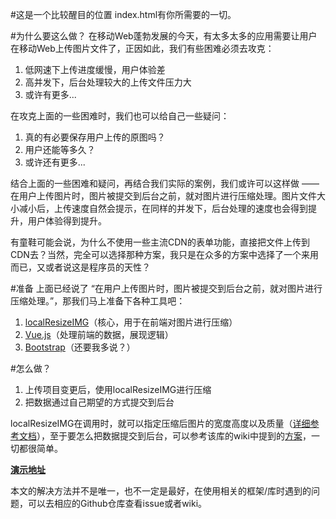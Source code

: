 #这是一个比较醒目的位置
index.html有你所需要的一切。

#为什么要这么做？
在移动Web蓬勃发展的今天，有太多太多的应用需要让用户在移动Web上传图片文件了，正因如此，我们有些困难必须去攻克：

1. 低网速下上传进度缓慢，用户体验差
2. 高并发下，后台处理较大的上传文件压力大
3. 或许有更多...

在攻克上面的一些困难时，我们也可以给自己一些疑问：

1. 真的有必要保存用户上传的原图吗？
2. 用户还能等多久？
3. 或许还有更多...

结合上面的一些困难和疑问，再结合我们实际的案例，我们或许可以这样做 —— 在用户上传图片时，图片被提交到后台之前，就对图片进行压缩处理。图片文件大小减小后，上传速度自然会提示，在同样的并发下，后台处理的速度也会得到提升，用户体验得到提升。

有童鞋可能会说，为什么不使用一些主流CDN的表单功能，直接把文件上传到CDN去？当然，完全可以选择那种方案，我只是在众多的方案中选择了一个来用而已，又或者说这是程序员的天性？

#准备
上面已经说了 “在用户上传图片时，图片被提交到后台之前，就对图片进行压缩处理。”，那我们马上准备下各种工具吧：

1. [localResizeIMG][1]（核心，用于在前端对图片进行压缩）
2. [Vue.js][2]（处理前端的数据，展现逻辑）
3. [Bootstrap][3]（还要我多说？）

#怎么做？

 1. 上传项目变更后，使用localResizeIMG进行压缩
 2. 把数据通过自己期望的方式提交到后台
 
localResizeIMG在调用时，就可以指定压缩后图片的宽度高度以及质量（[详细参考文档][4]），至于要怎么把数据提交到后台，可以参考该库的wiki中提到的[方案][5]，一切都很简单。

**[演示地址][6]**

本文的解决方法并不是唯一，也不一定是最好，在使用相关的框架/库时遇到的问题，可以去相应的Github仓库查看issue或者wiki。


  [1]: https://github.com/think2011/localResizeIMG
  [2]: https://github.com/vuejs/vue
  [3]: https://github.com/twbs/bootstrap
  [4]: https://github.com/think2011/localResizeIMG/wiki/2.-%E5%8F%82%E6%95%B0%E6%96%87%E6%A1%A3
  [5]: https://github.com/think2011/localResizeIMG/wiki/1.-%E5%90%8E%E7%AB%AF%E5%A4%84%E7%90%86
  [6]: http://dc.majiawei.com/local-resize-img-with-vue/index.html